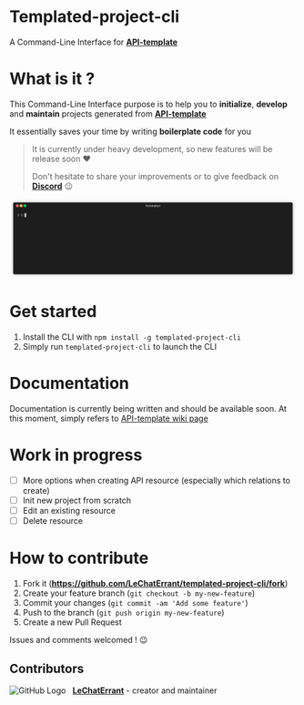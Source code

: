 # Templated-project-cli

A Command-Line Interface for **[API-template](https://github.com/LeChatErrant/API-template)**

# What is it ?

This Command-Line Interface purpose is to help you to **initialize**, **develop** and **maintain** projects generated from **[API-template](https://github.com/LeChatErrant/API-template)**

It essentially saves your time by writing **boilerplate code** for you

> It is currently under heavy development, so new features will be release soon ❤️
>
> Don't hesitate to share your improvements or to give feedback on **[Discord](https://discord.gg/4Djq9Qsc3e)** :wink:

![Demo](.github/assets/generate.gif)

# Get started

1. Install the CLI with `npm install -g templated-project-cli`
2. Simply run `templated-project-cli` to launch the CLI

# Documentation

Documentation is currently being written and should be available soon. At this moment, simply refers to [API-template wiki page](https://github.com/LeChatErrant/API-template/wiki/Create-new-resource)

# Work in progress

 - [ ] More options when creating API resource (especially which relations to create)
 - [ ] Init new project from scratch
 - [ ] Edit an existing resource
 - [ ] Delete resource

# How to contribute

1. Fork it (**<https://github.com/LeChatErrant/templated-project-cli/fork>**)
2. Create your feature branch (`git checkout -b my-new-feature`)
3. Commit your changes (`git commit -am 'Add some feature'`)
4. Push to the branch (`git push origin my-new-feature`)
5. Create a new Pull Request

Issues and comments welcomed ! :wink:

## Contributors

![GitHub Logo](https://github.com/LeChatErrant.png?size=30) &nbsp; **[LeChatErrant](https://github.com/LeChatErrant)** - creator and maintainer
